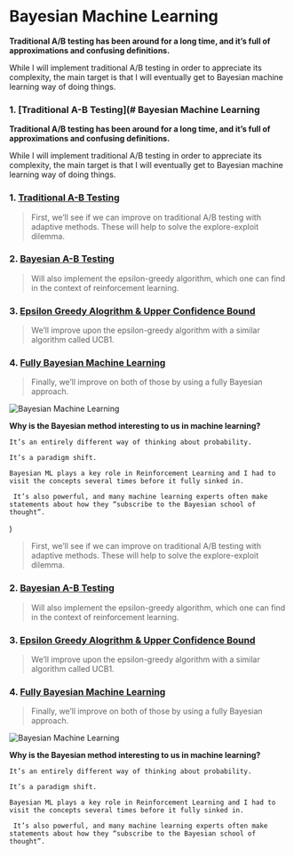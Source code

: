 # Bayesian Machine Learning

**Traditional A/B testing has been around for a long time, and it’s full of approximations and confusing definitions.**

While I will implement traditional A/B testing in order to appreciate its complexity, the main target is that I will eventually get to Bayesian machine learning way of doing things.

### 1. [Traditional A-B Testing](# Bayesian Machine Learning

**Traditional A/B testing has been around for a long time, and it’s full of approximations and confusing definitions.**

While I will implement traditional A/B testing in order to appreciate its complexity, the main target is that I will eventually get to Bayesian machine learning way of doing things.

### 1. [Traditional A-B Testing](https://github.com/sourcecode369/bayesian-machine-learning/tree/master/Traditional%20AB%20Testing) 
> First, we’ll see if we can improve on traditional A/B testing with adaptive methods. These will help to solve the explore-exploit dilemma.

### 2. [Bayesian A-B Testing](https://www.github.com/sourcecode369)
> Will also implement the epsilon-greedy algorithm, which one can find in the context of reinforcement learning.

### 3. [Epsilon Greedy Alogrithm & Upper Confidence Bound](https://www.github.com/sourcecode369)
> We’ll improve upon the epsilon-greedy algorithm with a similar algorithm called UCB1.

### 4. [Fully Bayesian Machine Learning](https://www.github.com/sourcecode369)
> Finally, we’ll improve on both of those by using a fully Bayesian approach.

![Bayesian Machine Learning](http://blog.datumbox.com/wp-content/uploads/2013/09/bayesian_freshbiostats-770x484.png)

**Why is the Bayesian method interesting to us in machine learning?**

    It’s an entirely different way of thinking about probability.

    It’s a paradigm shift.

    Bayesian ML plays a key role in Reinforcement Learning and I had to visit the concepts several times before it fully sinked in.

     It’s also powerful, and many machine learning experts often make statements about how they “subscribe to the Bayesian school of thought”.
) 
> First, we’ll see if we can improve on traditional A/B testing with adaptive methods. These will help to solve the explore-exploit dilemma.

### 2. [Bayesian A-B Testing](https://www.github.com/sourcecode369)
> Will also implement the epsilon-greedy algorithm, which one can find in the context of reinforcement learning.

### 3. [Epsilon Greedy Alogrithm & Upper Confidence Bound](https://www.github.com/sourcecode369)
> We’ll improve upon the epsilon-greedy algorithm with a similar algorithm called UCB1.

### 4. [Fully Bayesian Machine Learning](https://www.github.com/sourcecode369)
> Finally, we’ll improve on both of those by using a fully Bayesian approach.

![Bayesian Machine Learning](http://blog.datumbox.com/wp-content/uploads/2013/09/bayesian_freshbiostats-770x484.png)

**Why is the Bayesian method interesting to us in machine learning?**

    It’s an entirely different way of thinking about probability.

    It’s a paradigm shift.

    Bayesian ML plays a key role in Reinforcement Learning and I had to visit the concepts several times before it fully sinked in.

     It’s also powerful, and many machine learning experts often make statements about how they “subscribe to the Bayesian school of thought”.
